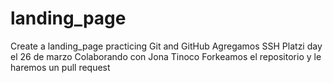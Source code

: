 # landing_page
Create a landing_page practicing Git and GitHub
Agregamos SSH
Platzi day el 26 de marzo 
Colaborando con Jona Tinoco
Forkeamos el repositorio y le haremos un pull request
